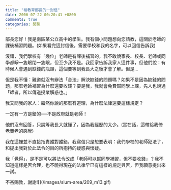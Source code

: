 ```yaml
---
title: "給教育部長的一封信"
date: 2006-07-22 00:20:41 +0800
comments: true
categories: 閒聊
---
```


<p>部長您好！我是南區某公立高中的學生。我有個小問題想向您請教，這關於老師的課後補習問題。(如果看完這封信後，需要學校和我的名字，可以回信告訴我)</p><p>沒錯，我們學校有「幾位」老師是有課後補習的，我不敢說家長、校長、老師或同學都睜一隻眼閉一隻眼，但至少我不是。我回家告訴我家人這件事，但他們說：有時候人會遇到缺錢的瓶頸，這個要等到我長大之後才會了解。但是...</p><p>但是我不懂：難道就沒有辦法「合法」解決缺錢的問題嗎？如果不是因為缺錢的問題，那麼老師補習為什麼還要收錢？要是我，我就會免費幫同學上課，先人也說過「師者，所以傳道授業解惑也。」</p><p>我又問我的家人：繼然你說的那麼有道理，為什麼法律還要這樣規定？</p><p>一定有一方是錯的──不是政府就是老師！</p><p>他們沒有回答，只說等我長大就懂了，因為我經歷的太少。(實在話，這帶給我倚老賣老的感覺)</p><p>我在這裡並不直接指責誰對誰錯，我寫信只是想要表明：我們學校的老師犯法了，和提出我對於此法令的目的所抱持的疑惑與懷疑。</p><p>我「覺得」，是不是可以將法令改成「老師可以幫同學補習，但不要收錢」？我不知道這樣是否合理，也不曉得現在的法律早已有這樣的規定與否，但我願意提出來一試。</p><p>不吝賜教，謝謝![](/images/slum-area/209_m13.gif)</p>
